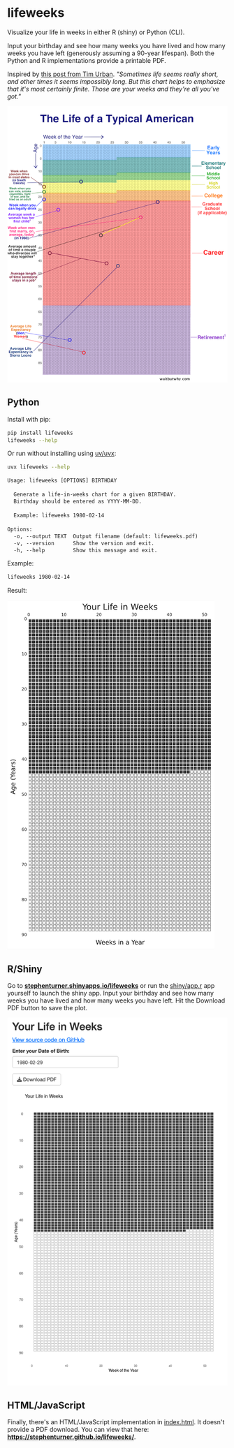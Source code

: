# lifeweeks

Visualize your life in weeks in either R (shiny) or Python (CLI). 

Input your birthday and see how many weeks you have lived and how many weeks you have left (generously assuming a 90-year lifespan). Both the Python and R implementations provide a printable PDF. 

Inspired by [this post from Tim Urban](https://waitbutwhy.com/2014/05/life-weeks.html). *"Sometimes life seems really short, and other times it seems impossibly long. But this chart helps to emphasize that it's most certainly finite. Those are your weeks and they're all you've got."*

![](img/urban.png)

## Python

Install with pip:

```sh
pip install lifeweeks
lifeweeks --help
```

Or run without installing using [uv/uvx](https://docs.astral.sh/uv/guides/tools/):

```sh
uvx lifeweeks --help
```

```
Usage: lifeweeks [OPTIONS] BIRTHDAY

  Generate a life-in-weeks chart for a given BIRTHDAY.
  Birthday should be entered as YYYY-MM-DD.

  Example: lifeweeks 1980-02-14

Options:
  -o, --output TEXT  Output filename (default: lifeweeks.pdf)
  -v, --version      Show the version and exit.
  -h, --help         Show this message and exit.
```

Example:

```sh
lifeweeks 1980-02-14
```

Result:

![](img/python.png)

## R/Shiny

Go to [**stephenturner.shinyapps.io/lifeweeks**](https://stephenturner.shinyapps.io/lifeweeks/) or run the [shiny/app.r](shiny/app.r) app yourself to launch the shiny app. Input your birthday and see how many weeks you have lived and how many weeks you have left. Hit the Download PDF button to save the plot.

![](img/rshiny.png)

## HTML/JavaScript

Finally, there's an HTML/JavaScript implementation in [index.html](index.html). It doesn't provide a PDF download. You can view that here: **https://stephenturner.github.io/lifeweeks/**.